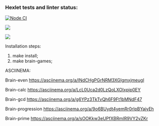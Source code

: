 ### Hexlet tests and linter status:

[![Node CI](https://github.com/Ignatii1/frontend-project-lvl1/actions/workflows/Linter.yml/badge.svg?event=push)](https://github.com/Ignatii1/frontend-project-lvl1/actions/workflows/Linter.yml)

<a href="https://codeclimate.com/github/Ignatii1/frontend-project-lvl1/maintainability"><img src="https://api.codeclimate.com/v1/badges/dafc09d74becd494e9b0/maintainability" /></a>

<a href="https://codeclimate.com/github/codeclimate/codeclimate/test_coverage"><img src="https://api.codeclimate.com/v1/badges/a99a88d28ad37a79dbf6/test_coverage" /></a>

Installation steps:
1) make install;
2) make brain-games;


ASCIINEMA:

Brain-even https://asciinema.org/a/lNdCHgPGrNRM3XGlgmxjmeugl

Brain-calc https://asciinema.org/a/LcL0Uca2d0LzQoLXOIxpjp0EY

Brain-gcd https://asciinema.org/a/g6YPz3TkTvQh6F9Ft1bMNdF47

Brain-progression https://asciinema.org/a/9o6BUydt4yemRr0rlpBYajyEh

Brain-prime https://asciinema.org/a/sOOKkw3eUPfXBRmIR9VY2vZKr
